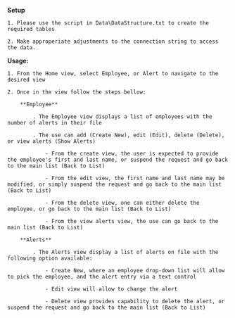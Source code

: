 **Setup**

	1. Please use the script in Data\DataStructure.txt to create the required tables

	2. Make approperiate adjustments to the connection string to access the data.
	
**Usage:**

	1. From the Home view, select Employee, or Alert to navigate to the desired view

	2. Once in the view follow the steps bellow:

		**Employee**

			. The Employee view displays a list of employees with the number of alerts in their file

			. The use can add (Create New), edit (Edit), delete (Delete), or view alerts (Show Alerts)

				- From the create view, the user is expected to provide the employee's first and last name, or suspend the request and go back to the main list (Back to List)

				- From the edit view, the first name and last name may be modified, or simply suspend the request and go back to the main list (Back to List)

				- From the delete view, one can either delete the employee, or go back to the main list (Back to List)

				- From the view alerts view, the use can go back to the main list (Back to List)

		**Alerts**

			. The Alerts view display a list of alerts on file with the following option available:

				- Create New, where an employee drop-down list will allow to pick the employee, and the alert entry via a text control

				- Edit view will allow to change the alert

				- Delete view provides capability to delete the alert, or suspend the request and go back to the main list (Back to List)

				
				
